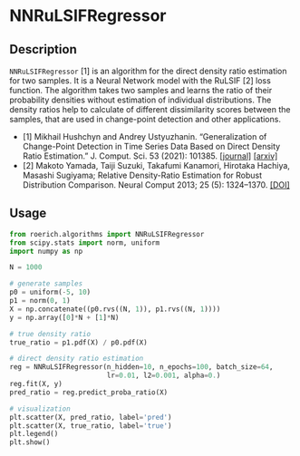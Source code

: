 # NNRuLSIFRegressor

## Description

`NNRuLSIFRegressor` [1] is an algorithm for the direct density ratio estimation for two samples. It is a Neural Network model with the RuLSIF [2] loss function. The algorithm takes two samples and learns the ratio of their probability densities without estimation of individual distributions. The density ratios help to calculate of different dissimilarity scores between the samples, that are used in change-point detection and other applications.


- [1] Mikhail Hushchyn and Andrey Ustyuzhanin. “Generalization of Change-Point Detection in Time Series Data Based on Direct Density Ratio Estimation.” J. Comput. Sci. 53 (2021): 101385. [[journal]](https://doi.org/10.1016/j.jocs.2021.101385) [[arxiv]](https://doi.org/10.48550/arXiv.2001.06386)
- [2] Makoto Yamada, Taiji Suzuki, Takafumi Kanamori, Hirotaka Hachiya, Masashi Sugiyama; Relative Density-Ratio Estimation for Robust Distribution Comparison. Neural Comput 2013; 25 (5): 1324–1370. [[DOI]](https://doi.org/10.1162/NECO_a_00442)

## Usage

```python
from roerich.algorithms import NNRuLSIFRegressor
from scipy.stats import norm, uniform
import numpy as np

N = 1000

# generate samples
p0 = uniform(-5, 10)
p1 = norm(0, 1)
X = np.concatenate((p0.rvs((N, 1)), p1.rvs((N, 1))))
y = np.array([0]*N + [1]*N)

# true density ratio
true_ratio = p1.pdf(X) / p0.pdf(X)

# direct density ratio estimation
reg = NNRuLSIFRegressor(n_hidden=10, n_epochs=100, batch_size=64,
                        lr=0.01, l2=0.001, alpha=0.)
reg.fit(X, y)
pred_ratio = reg.predict_proba_ratio(X)

# visualization
plt.scatter(X, pred_ratio, label='pred')
plt.scatter(X, true_ratio, label='true')
plt.legend()
plt.show()
```
